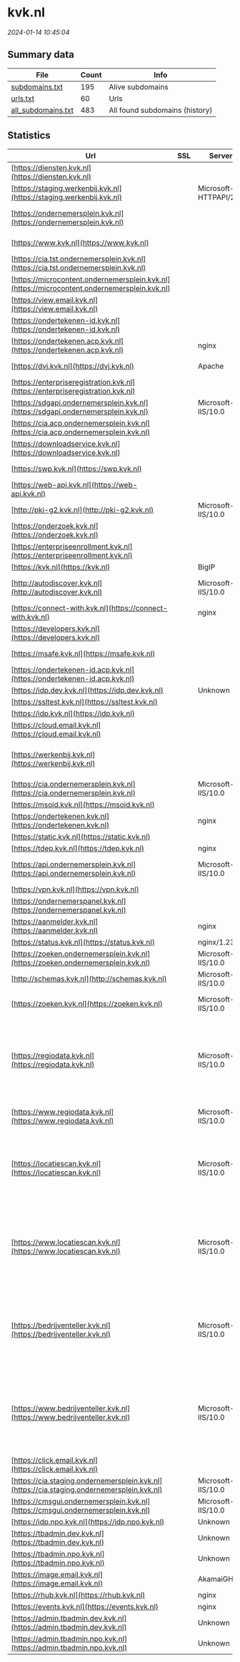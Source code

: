 # kvk.nl
*2024-01-14 10:45:04*
## Summary data
| File       | Count | Info |
|------------|-------|------|
|[subdomains.txt](/data/kvk.nl/subdomains.txt)|195|Alive subdomains|
|[urls.txt](/data/kvk.nl/urls.txt)|60|Urls|
|[all_subdomains.txt](/data/kvk.nl/all_subdomains.txt)|483|All found subdomains (history)|
## Statistics
| Url | SSL | Server | Cookie | HSTS | CSP | XFO | XXP | RP | Tech |Title |
|------------|-------|------|------|------|------|------|------|------|------|------|
|[https://diensten.kvk.nl](https://diensten.kvk.nl)| ||:white_check_mark: |:white_check_mark: |:warning: | :white_check_mark: | :white_check_mark: | :white_check_mark: |HSTS|301 Moved Perman...|
|[https://staging.werkenbij.kvk.nl](https://staging.werkenbij.kvk.nl)| |Microsoft-HTTPAPI/2.0| | | | | | :white_check_mark: |Microsoft HTTPAPI:2.0|Service Unavaila...|
|[https://ondernemersplein.kvk.nl](https://ondernemersplein.kvk.nl)| || |:white_check_mark: | | :white_check_mark: | :white_check_mark: | :white_check_mark: |Bloomreach Google Tag Manager HSTS React|Ondernemersplein...|
|[https://www.kvk.nl](https://www.kvk.nl)| ||:white_check_mark: |:white_check_mark: |:warning: | :white_check_mark: | :white_check_mark: | :white_check_mark: |Bloomreach Google Tag Manager HSTS|KVK - Kamer van...|
|[https://cia.tst.ondernemersplein.kvk.nl](https://cia.tst.ondernemersplein.kvk.nl)| || | | | | | :white_check_mark: |||
|[https://microcontent.ondernemersplein.kvk.nl](https://microcontent.ondernemersplein.kvk.nl)| || | | | | | :white_check_mark: |||
|[https://view.email.kvk.nl](https://view.email.kvk.nl)| ||:o: |:white_check_mark: | :white_check_mark:| :white_check_mark: | :white_check_mark: | :white_check_mark: |HSTS|Object moved|
|[https://ondertekenen-id.kvk.nl](https://ondertekenen-id.kvk.nl)| || | | | | | :white_check_mark: |HSTS|302 Found|
|[https://ondertekenen.acp.kvk.nl](https://ondertekenen.acp.kvk.nl)| |nginx| |:white_check_mark: | | :white_check_mark: | | :white_check_mark: |HSTS Nginx||
|[https://dvj.kvk.nl](https://dvj.kvk.nl)| |Apache| | | | :white_check_mark: | | :white_check_mark: |Apache HTTP Server||
|[https://enterpriseregistration.kvk.nl](https://enterpriseregistration.kvk.nl)| || | | | | | :white_check_mark: |HSTS|Service|
|[https://sdgapi.ondernemersplein.kvk.nl](https://sdgapi.ondernemersplein.kvk.nl)| |Microsoft-IIS/10.0| |:white_check_mark: | | | | :white_check_mark: |HSTS IIS:10.0 Windows Server||
|[https://cia.acp.ondernemersplein.kvk.nl](https://cia.acp.ondernemersplein.kvk.nl)| || | | | | | :white_check_mark: |IIS:10.0 Windows Server||
|[https://downloadservice.kvk.nl](https://downloadservice.kvk.nl)| ||:white_check_mark: |:white_check_mark: |:warning: | :white_check_mark: | | :white_check_mark: |HSTS||
|[https://swp.kvk.nl](https://swp.kvk.nl)| || |:white_check_mark: | | :white_check_mark: | :white_check_mark: | :white_check_mark: |HSTS Microsoft ASP.NET||
|[https://web-api.kvk.nl](https://web-api.kvk.nl)| || |:white_check_mark: | :white_check_mark:| | | :white_check_mark: |HSTS|403 - Forbidden:...|
|[http://pki-g2.kvk.nl](http://pki-g2.kvk.nl)| |Microsoft-IIS/10.0| | | | | | :white_check_mark: |IIS:10.0 Windows Server|pki-g2.kvk.nl -...|
|[https://onderzoek.kvk.nl](https://onderzoek.kvk.nl)| ||:warning: |:white_check_mark: | | | | :white_check_mark: |HSTS|Survey4|
|[https://enterpriseenrollment.kvk.nl](https://enterpriseenrollment.kvk.nl)| || | | | | | :white_check_mark: |HSTS||
|[https://kvk.nl](https://kvk.nl)| |BigIP|:white_check_mark: |:white_check_mark: |:warning: | :white_check_mark: | :white_check_mark: | :white_check_mark: |F5 BigIP HSTS||
|[http://autodiscover.kvk.nl](http://autodiscover.kvk.nl)| |Microsoft-IIS/10.0|:white_check_mark: |:white_check_mark: | | :white_check_mark: | :white_check_mark: | :white_check_mark: |IIS:10.0 Microsoft ASP.NET Windows Server||
|[https://connect-with.kvk.nl](https://connect-with.kvk.nl)| |nginx| |:white_check_mark: | | :white_check_mark: | | :white_check_mark: |HSTS Nginx|Document Moved|
|[https://developers.kvk.nl](https://developers.kvk.nl)| ||:white_check_mark: |:white_check_mark: |:warning: | :white_check_mark: | :white_check_mark: | :white_check_mark: |Google Tag Manager HSTS|Get Started - KV...|
|[https://msafe.kvk.nl](https://msafe.kvk.nl)| || |:white_check_mark: |:warning: | :white_check_mark: | | :white_check_mark: |Azure Azure Front Door HSTS||
|[https://ondertekenen-id.acp.kvk.nl](https://ondertekenen-id.acp.kvk.nl)| || |:white_check_mark: | :white_check_mark:| :white_check_mark: | :white_check_mark: | :white_check_mark: |HSTS|Kamer van Koopha...|
|[https://idp.dev.kvk.nl](https://idp.dev.kvk.nl)| |Unknown| |:white_check_mark: | | :white_check_mark: | | :white_check_mark: |HSTS||
|[https://ssltest.kvk.nl](https://ssltest.kvk.nl)| || | | | | | :white_check_mark: |||
|[https://idp.kvk.nl](https://idp.kvk.nl)| || |:white_check_mark: |:warning: | :white_check_mark: | | :white_check_mark: |HSTS||
|[https://cloud.email.kvk.nl](https://cloud.email.kvk.nl)| || | | | | | :white_check_mark: ||404 - File or di...|
|[https://werkenbij.kvk.nl](https://werkenbij.kvk.nl)| ||:warning: |:white_check_mark: | | :white_check_mark: | | :white_check_mark: |Google Tag Manager HSTS Microsoft ASP.NET:4.0.30319|Vacatures en car...|
|[https://cia.ondernemersplein.kvk.nl](https://cia.ondernemersplein.kvk.nl)| |Microsoft-IIS/10.0| |:white_check_mark: | | | | :white_check_mark: |HSTS IIS:10.0 Windows Server||
|[https://msoid.kvk.nl](https://msoid.kvk.nl)| || | | | | | :white_check_mark: ||Object moved|
|[https://ondertekenen.kvk.nl](https://ondertekenen.kvk.nl)| |nginx| |:white_check_mark: | | :white_check_mark: | | :white_check_mark: |HSTS Nginx||
|[https://static.kvk.nl](https://static.kvk.nl)| || |:white_check_mark: | | | | :white_check_mark: |HSTS|403 - Forbidden:...|
|[https://tdep.kvk.nl](https://tdep.kvk.nl)| |nginx| |:white_check_mark: | :white_check_mark:| :white_check_mark: | | :white_check_mark: |HSTS Nginx||
|[https://api.ondernemersplein.kvk.nl](https://api.ondernemersplein.kvk.nl)| |Microsoft-IIS/10.0| |:white_check_mark: | | | | :white_check_mark: |HSTS IIS:10.0 Microsoft ASP.NET Windows Server||
|[https://vpn.kvk.nl](https://vpn.kvk.nl)| ||:warning: |:white_check_mark: |:warning: | :white_check_mark: | :white_check_mark: | :white_check_mark: |HSTS||
|[https://ondernemerspanel.kvk.nl](https://ondernemerspanel.kvk.nl)| ||:warning: |:white_check_mark: | :white_check_mark:| :white_check_mark: | :white_check_mark: | :white_check_mark: |HSTS|Ondernemerspanel|
|[https://aanmelder.kvk.nl](https://aanmelder.kvk.nl)| |nginx| | | | | | :white_check_mark: |Nginx|404 Not Found|
|[https://status.kvk.nl](https://status.kvk.nl)| |nginx/1.23.4|:warning: |:white_check_mark: |:warning: | | :white_check_mark: | :white_check_mark: |HSTS Nginx:1.23.4|KVK Statuspagina|
|[https://zoeken.ondernemersplein.kvk.nl](https://zoeken.ondernemersplein.kvk.nl)| |Microsoft-IIS/10.0| |:white_check_mark: | | | | :white_check_mark: |HSTS IIS:10.0 Windows Server||
|[http://schemas.kvk.nl](http://schemas.kvk.nl)| |Microsoft-IIS/10.0| | | | | | :white_check_mark: |IIS:10.0 Windows Server|schemas.kvk.nl -...|
|[https://zoeken.kvk.nl](https://zoeken.kvk.nl)| |Microsoft-IIS/10.0| |:white_check_mark: | | | | :white_check_mark: |HSTS IIS:10.0 Microsoft ASP.NET Windows Server|zoeken.kvk.nl|
|[https://regiodata.kvk.nl](https://regiodata.kvk.nl)| |Microsoft-IIS/10.0|:white_check_mark: |:white_check_mark: |:warning: | :white_check_mark: | :white_check_mark: | :white_check_mark: |Amazon S3 Amazon Web Services Azure Edge Network Google Tag Manager HSTS IIS:10.0 Microsoft ASP.NET:4.0.30319 MyFonts Windows Server|Home - KVK Regio...|
|[https://www.regiodata.kvk.nl](https://www.regiodata.kvk.nl)| |Microsoft-IIS/10.0|:white_check_mark: |:white_check_mark: |:warning: | :white_check_mark: | :white_check_mark: | :white_check_mark: |HSTS IIS:10.0 Microsoft ASP.NET Windows Server|Document Moved|
|[https://locatiescan.kvk.nl](https://locatiescan.kvk.nl)| |Microsoft-IIS/10.0|:white_check_mark: |:white_check_mark: |:warning: | :white_check_mark: | :white_check_mark: | :white_check_mark: |Amazon S3 Amazon Web Services Azure Edge Network Google Tag Manager HSTS IIS:10.0 Microsoft ASP.NET MyFonts Windows Server|Home - KVK Locat...|
|[https://www.locatiescan.kvk.nl](https://www.locatiescan.kvk.nl)| |Microsoft-IIS/10.0|:white_check_mark: |:white_check_mark: |:warning: | :white_check_mark: | :white_check_mark: | :white_check_mark: |Amazon S3 Amazon Web Services Azure Edge Network Google Tag Manager HSTS IIS:10.0 Microsoft ASP.NET:4.0.30319 MyFonts Windows Server|Home - KVK Locat...|
|[https://bedrijventeller.kvk.nl](https://bedrijventeller.kvk.nl)| |Microsoft-IIS/10.0|:white_check_mark: |:white_check_mark: |:warning: | :white_check_mark: | :white_check_mark: | :white_check_mark: |Amazon S3 Amazon Web Services Azure Edge Network Bloomreach Google Tag Manager HSTS IIS:10.0 Microsoft ASP.NET:4.0.30319 MyFonts Windows Server|Home - KVK Bedri...|
|[https://www.bedrijventeller.kvk.nl](https://www.bedrijventeller.kvk.nl)| |Microsoft-IIS/10.0|:white_check_mark: |:white_check_mark: |:warning: | :white_check_mark: | :white_check_mark: | :white_check_mark: |Amazon S3 Amazon Web Services Azure Edge Network Bloomreach Google Tag Manager HSTS IIS:10.0 Microsoft ASP.NET:4.0.30319 MyFonts Windows Server|Home - KVK Bedri...|
|[https://click.email.kvk.nl](https://click.email.kvk.nl)| ||:o: |:white_check_mark: | :white_check_mark:| :white_check_mark: | :white_check_mark: | :white_check_mark: |HSTS|403 - Forbidden:...|
|[https://cia.staging.ondernemersplein.kvk.nl](https://cia.staging.ondernemersplein.kvk.nl)| |Microsoft-IIS/10.0| |:white_check_mark: | | | | :white_check_mark: |HSTS IIS:10.0 Windows Server||
|[https://cmsgui.ondernemersplein.kvk.nl](https://cmsgui.ondernemersplein.kvk.nl)| |Microsoft-IIS/10.0| |:white_check_mark: | | | | :white_check_mark: |HSTS IIS:10.0 Windows Server|CMS GUI Extensio...|
|[https://idp.npo.kvk.nl](https://idp.npo.kvk.nl)| |Unknown| |:white_check_mark: | | :white_check_mark: | | :white_check_mark: |HSTS|403 Forbidden|
|[https://tbadmin.dev.kvk.nl](https://tbadmin.dev.kvk.nl)| |Unknown| |:white_check_mark: |:warning: | :white_check_mark: | | :white_check_mark: |HSTS|404 Not Found|
|[https://tbadmin.npo.kvk.nl](https://tbadmin.npo.kvk.nl)| |Unknown| |:white_check_mark: | | | | :white_check_mark: |HSTS|403 Forbidden|
|[https://image.email.kvk.nl](https://image.email.kvk.nl)| |AkamaiGHost| | | | | | :white_check_mark: ||Access Denied|
|[https://rhub.kvk.nl](https://rhub.kvk.nl)| |nginx| | | | | | :white_check_mark: |HSTS Nginx||
|[https://events.kvk.nl](https://events.kvk.nl)| |nginx|:white_check_mark: |:white_check_mark: | :white_check_mark:| | :white_check_mark: | :white_check_mark: |HSTS Nginx||
|[https://admin.tbadmin.dev.kvk.nl](https://admin.tbadmin.dev.kvk.nl)| |Unknown|:white_check_mark: |:white_check_mark: | | :white_check_mark: | :white_check_mark: | :white_check_mark: |HSTS|303 See Other|
|[https://admin.tbadmin.npo.kvk.nl](https://admin.tbadmin.npo.kvk.nl)| |Unknown| | | | | | :white_check_mark: |HSTS|403 Forbidden|